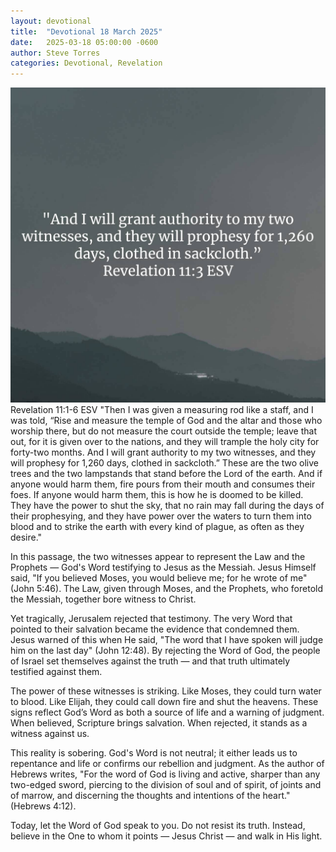 ```yaml
---
layout: devotional
title:  "Devotional 18 March 2025"
date:   2025-03-18 05:00:00 -0600
author: Steve Torres
categories: Devotional, Revelation
---
```

<img src="https://github.com/ElEsteeb/ElEsteeb.github.io/blob/main/images/devotionals/Rev-11_3.jpg?raw=true" alt="Revelation 11:3.jpg" style="max-width: 100%; height: auto;">

<div class="scripture">
Revelation 11:1-6 ESV 
"Then I was given a measuring rod like a staff, and I was told, “Rise and measure the temple of God and the altar and those who worship there, but do not measure the court outside the temple; leave that out, for it is given over to the nations, and they will trample the holy city for forty-two months. And I will grant authority to my two witnesses, and they will prophesy for 1,260 days, clothed in sackcloth.” These are the two olive trees and the two lampstands that stand before the Lord of the earth. And if anyone would harm them, fire pours from their mouth and consumes their foes. If anyone would harm them, this is how he is doomed to be killed. They have the power to shut the sky, that no rain may fall during the days of their prophesying, and they have power over the waters to turn them into blood and to strike the earth with every kind of plague, as often as they desire."
</div>

In this passage, the two witnesses appear to represent the Law and the Prophets — God's Word testifying to Jesus as the Messiah. Jesus Himself said, "If you believed Moses, you would believe me; for he wrote of me" (John 5:46). The Law, given through Moses, and the Prophets, who foretold the Messiah, together bore witness to Christ.

Yet tragically, Jerusalem rejected that testimony. The very Word that pointed to their salvation became the evidence that condemned them. Jesus warned of this when He said, "The word that I have spoken will judge him on the last day" (John 12:48). By rejecting the Word of God, the people of Israel set themselves against the truth — and that truth ultimately testified against them.

The power of these witnesses is striking. Like Moses, they could turn water to blood. Like Elijah, they could call down fire and shut the heavens. These signs reflect God’s Word as both a source of life and a warning of judgment. When believed, Scripture brings salvation. When rejected, it stands as a witness against us.

This reality is sobering. God's Word is not neutral; it either leads us to repentance and life or confirms our rebellion and judgment. As the author of Hebrews writes, "For the word of God is living and active, sharper than any two-edged sword, piercing to the division of soul and of spirit, of joints and of marrow, and discerning the thoughts and intentions of the heart." (Hebrews 4:12).

Today, let the Word of God speak to you. Do not resist its truth. Instead, believe in the One to whom it points — Jesus Christ — and walk in His light.

